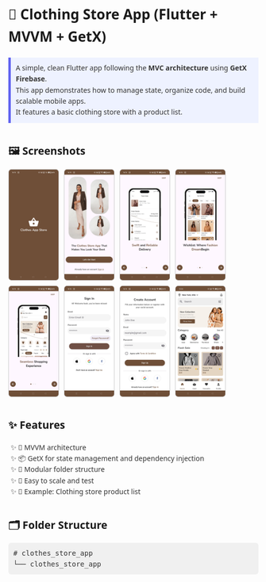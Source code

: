 <!DOCTYPE html>
<html lang="en">
<head>
  <meta charset="UTF-8" />
  <meta name="viewport" content="width=device-width, initial-scale=1.0"/>
</head>
<body style="font-family: 'Segoe UI', sans-serif; background-color: #fdfdfd; color: #333; padding: 20px; line-height: 1.6;">

  <h1 style="color: #1a1a1a;">👕 Clothing Store App (Flutter + MVVM + GetX)</h1>

  <div style="background-color: #eef2ff; padding: 10px; border-left: 5px solid #6366f1; margin: 20px 0;">
    A simple, clean Flutter app following the <strong>MVC architecture</strong> using <strong>GetX</strong> <strong>Firebase</strong>.<br/>
    This app demonstrates how to manage state, organize code, and build scalable mobile apps.<br/>
    It features a basic clothing store with a product list.
  </div>

  <div style="margin-top: 40px;">
    <h2 style="color: #1a1a1a;">🖼️ Screenshots</h2>
    <div style="display: flex; flex-wrap: wrap; gap: 10px; margin-top: 20px;">
      <img src="screenshots/CSA_1.jpg" alt="screenshot 1" style="width: 100px; border-radius: 6px; border: 1px solid #ccc;">
      <img src="screenshots/CSA_2.jpg" alt="screenshot 2" style="width: 100px; border-radius: 6px; border: 1px solid #ccc;">
      <img src="screenshots/CSA_3.1.jpg" alt="screenshot 3.1" style="width: 100px; border-radius: 6px; border: 1px solid #ccc;">
      <img src="screenshots/CSA_3.2.jpg" alt="screenshot 3.2" style="width: 100px; border-radius: 6px; border: 1px solid #ccc;">
      <img src="screenshots/CSA_3.3.jpg" alt="screenshot 3.3" style="width: 100px; border-radius: 6px; border: 1px solid #ccc;">
      <img src="screenshots/CSA_4.jpg" alt="screenshot 4" style="width: 100px; border-radius: 6px; border: 1px solid #ccc;">
      <img src="screenshots/CSA_5.jpg" alt="screenshot 5" style="width: 100px; border-radius: 6px; border: 1px solid #ccc;">
      <img src="screenshots/CSA_6.jpg" alt="screenshot 6" style="width: 100px; border-radius: 6px; border: 1px solid #ccc;">
    </div>
  </div>

  <div style="margin-top: 40px;">
    <h2 style="color: #1a1a1a;">✨ Features</h2>
    <ul style="list-style-type: '✨ '; padding-left: 20px;">
      <li>🔄 MVVM architecture</li>
      <li>📦 GetX for state management and dependency injection</li>
      <li>🧩 Modular folder structure</li>
      <li>🧪 Easy to scale and test</li>
      <li>🧵 Example: Clothing store product list</li>
    </ul>
  </div>

  <div style="margin-top: 40px;">
    <h2 style="color: #1a1a1a;">🗂️ Folder Structure</h2>
    <div style="font-family: monospace; background-color: #f0f0f0; padding: 10px; border-radius: 6px; margin-top: 10px;">
      # clothes_store_app<br/>
      └── clothes_store_app
    </div>
  </div>

</body>
</html>
